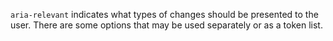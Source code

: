 `aria-relevant` indicates what types of changes should be presented to the user.
There are some options that may be used separately or as a token list.
